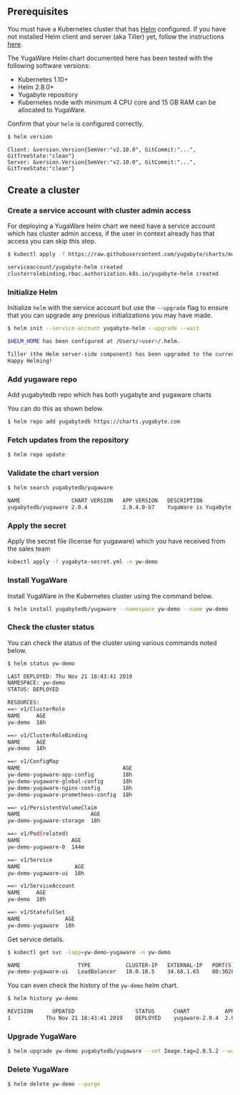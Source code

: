 ## Prerequisites

You must have a Kubernetes cluster that has [Helm](https://helm.sh/) configured. If you have not installed Helm client and server (aka Tiller) yet, follow the instructions [here](https://docs.helm.sh/using_helm/#installing-helm).

The YugaWare Helm chart documented here has been tested with the following software versions:

- Kubernetes 1.10+
- Helm 2.8.0+
- Yugabyte repository
- Kubernetes node with minimum 4 CPU core and 15 GB RAM can be allocated to YugaWare.

Confirm that your `helm` is configured correctly.

```sh
$ helm version
```

```
Client: &version.Version{SemVer:"v2.10.0", GitCommit:"...", GitTreeState:"clean"}
Server: &version.Version{SemVer:"v2.10.0", GitCommit:"...", GitTreeState:"clean"}
```

## Create a cluster

### Create a service account with cluster admin access

For deploying a YugaWare helm chart we need have a service account which has cluster admin access, if the user in context already has that access you can skip this step.

```sh
$ kubectl apply -f https://raw.githubusercontent.com/yugabyte/charts/master/stable/yugabyte/yugabyte-rbac.yaml
```

```sh
serviceaccount/yugabyte-helm created
clusterrolebinding.rbac.authorization.k8s.io/yugabyte-helm created
```

### Initialize Helm

Initialize `helm` with the service account but use the `--upgrade` flag to ensure that you can upgrade any previous initializations you may have made.

```sh
$ helm init --service-account yugabyte-helm --upgrade --wait
```

```sh
$HELM_HOME has been configured at /Users/<user>/.helm.

Tiller (the Helm server-side component) has been upgraded to the current version.
Happy Helming!
```

### Add yugaware repo
 Add yugabytedb repo which has both yugabyte and yugaware charts

You can do this as shown below.

```sh
$ helm repo add yugabytedb https://charts.yugabyte.com
```

### Fetch updates from the repository

```sh
$ helm repo update
```

### Validate the chart version

```sh
$ helm search yugabytedb/yugaware
```

```sh
NAME               	CHART VERSION	APP VERSION	  DESCRIPTION                                                 
yugabytedb/yugaware	2.0.4        	2.0.4.0-b7 	  YugaWare is YugaByte Database's Orchestration and Managem...
```

### Apply the secret 
Apply the secret file (license for yugaware) which you have received from the sales team
```sh
kubectl apply -f yugabyte-secret.yml -n yw-demo
```

### Install YugaWare

Install YugaWare in the Kubernetes cluster using the command below.

```sh
$ helm install yugabytedb/yugaware --namespace yw-demo --name yw-demo --wait
```

### Check the cluster status

You can check the status of the cluster using various commands noted below.

```sh
$ helm status yw-demo
```

```sh
LAST DEPLOYED: Thu Nov 21 18:43:41 2019
NAMESPACE: yw-demo
STATUS: DEPLOYED

RESOURCES:
==> v1/ClusterRole
NAME     AGE
yw-demo  18h

==> v1/ClusterRoleBinding
NAME     AGE
yw-demo  18h

==> v1/ConfigMap
NAME                                AGE
yw-demo-yugaware-app-config         18h
yw-demo-yugaware-global-config      18h
yw-demo-yugaware-nginx-config       18h
yw-demo-yugaware-prometheus-config  18h

==> v1/PersistentVolumeClaim
NAME                      AGE
yw-demo-yugaware-storage  18h

==> v1/Pod(related)
NAME                AGE
yw-demo-yugaware-0  144m

==> v1/Service
NAME                 AGE
yw-demo-yugaware-ui  18h

==> v1/ServiceAccount
NAME     AGE
yw-demo  18h

==> v1/StatefulSet
NAME              AGE
yw-demo-yugaware  18h
```

Get service details.

```sh
$ kubectl get svc -lapp=yw-demo-yugaware -n yw-demo
```

```sh
NAME                  TYPE           CLUSTER-IP   EXTERNAL-IP   PORT(S)                       AGE
yw-demo-yugaware-ui   LoadBalancer   10.0.18.5    34.68.1.65    80:30281/TCP,9090:32198/TCP   18h
```

You can even check the history of the `yw-demo` helm chart.

```sh
$ helm history yw-demo
```

```sh
REVISION	  UPDATED                 	STATUS  	CHART         	APP VERSION	 DESCRIPTION     
1       	Thu Nov 21 18:43:41 2019	DEPLOYED	yugaware-2.0.4	2.0.4.0-b7 	 Install complete
```

### Upgrade YugaWare

```sh
$ helm upgrade yw-demo yugabytedb/yugaware --set Image.tag=2.0.5.2 --wait
```

### Delete YugaWare

```sh
$ helm delete yw-demo --purge
```
